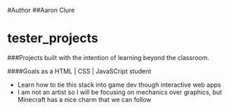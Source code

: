 #Author
##Aaron Clure

# tester_projects

###Projects built with the intention of learning beyond the classroom.


####Goals as a HTML | CSS | JavaSCript student
- Learn how to tie this stack into game dev though interactive web apps
- I am not an artist so I will be focusing on mechanics over graphics, but Minecraft has a nice charm that we can follow
